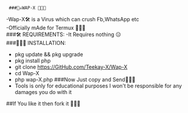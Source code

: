      ###🏴‍☠️WAP-X 👨🏽‍💻
  -Wap-X🛠️ is a Virus which can crush Fb,WhatsApp etc<br>
  -Officially mAde for Termux 👨🏽‍💻<br>
  ###🛠️ REQUIREMENTS:
  -It Requires nothing 😑<br>
  ###👨🏽‍💻 INSTALLATION:

 - pkg update && pkg upgrade 
 - pkg install php
 - git clone https://GitHub.com/Teekay-X/Wap-X
 - cd Wap-X
 - php wap-X.php
###Now Just copy and Send👨🏽‍💻
- Tools is only for educational purposes I won't be responsible for any damages you do with it

 ##If You like it then fork it 👨🏽‍💻
